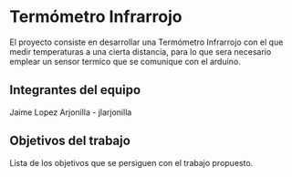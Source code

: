 # Termómetro Infrarrojo 

El proyecto consiste en desarrollar una Termómetro Infrarrojo con el que medir temperaturas a una cierta distancia, para lo que sera necesario emplear un sensor termico que se comunique con el arduino.

## Integrantes del equipo

Jaime Lopez Arjonilla - jlarjonilla

## Objetivos del trabajo

Lista de los objetivos que se persiguen con el trabajo propuesto.
